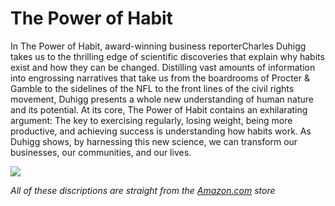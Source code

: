 # The Power of Habit

In The Power of Habit, award-winning business reporterCharles Duhigg takes us to the thrilling edge of scientific discoveries that explain why habits exist and how they can be changed. Distilling vast amounts of information into engrossing narratives that take us from the boardrooms of Procter & Gamble to the sidelines of the NFL to the front lines of the civil rights movement, Duhigg presents a whole new understanding of human nature and its potential. At its core, The Power of Habit contains an exhilarating argument: The key to exercising regularly, losing weight, being more productive, and achieving success is understanding how habits work. As Duhigg shows, by harnessing this new science, we can transform our businesses, our communities, and our lives.

![](/PowerOfHabit)

*All of these discriptions are straight from the [Amazon.com](https://www.amazon.com/Power-Habit-What-Life-Business/dp/081298160X/ref=asc_df_081298160X/?tag=hyprod-20&linkCode=df0&hvadid=312095945984&hvpos=&hvnetw=g&hvrand=16620820999974443350&hvpone=&hvptwo=&hvqmt=&hvdev=c&hvdvcmdl=&hvlocint=&hvlocphy=1017596&hvtargid=pla-396828635161&psc=1&tag=&ref=&adgrpid=60223809257&hvpone=&hvptwo=&hvadid=312095945984&hvpos=&hvnetw=g&hvrand=16620820999974443350&hvqmt=&hvdev=c&hvdvcmdl=&hvlocint=&hvlocphy=1017596&hvtargid=pla-396828635161) store*

